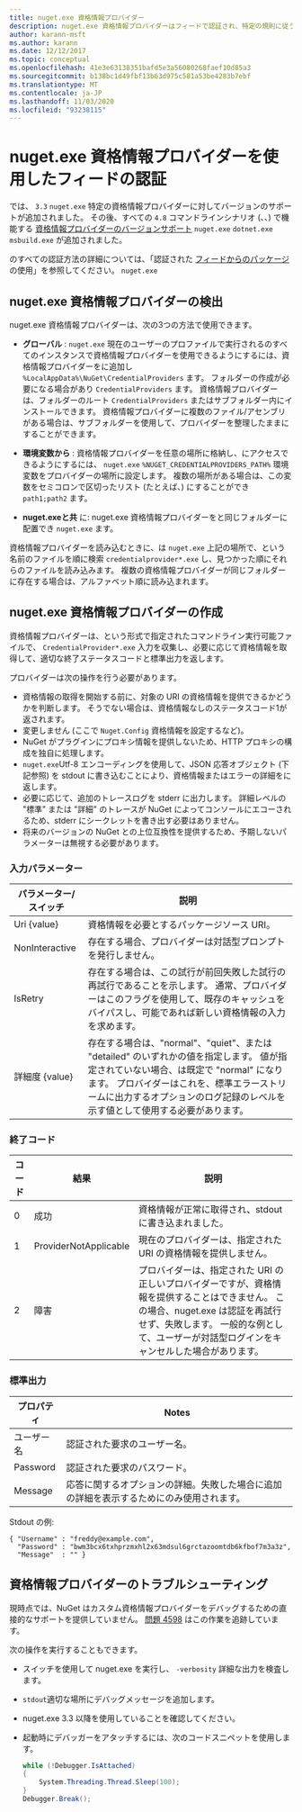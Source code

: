 ```yaml
---
title: nuget.exe 資格情報プロバイダー
description: nuget.exe 資格情報プロバイダーはフィードで認証され、特定の規則に従うコマンドライン実行可能ファイルとして実装されます。
author: karann-msft
ms.author: karann
ms.date: 12/12/2017
ms.topic: conceptual
ms.openlocfilehash: 41e3e63138351bafd5e3a56080268faef10d85a3
ms.sourcegitcommit: b138bc1d49fbf13b63d975c581a53be4283b7ebf
ms.translationtype: MT
ms.contentlocale: ja-JP
ms.lasthandoff: 11/03/2020
ms.locfileid: "93238115"
---
```

# <a name="authenticating-feeds-with-nugetexe-credential-providers"></a>nuget.exe 資格情報プロバイダーを使用したフィードの認証

では、 `3.3` `nuget.exe` 特定の資格情報プロバイダーに対してバージョンのサポートが追加されました。 その後、すべての `4.8` コマンドラインシナリオ (、、) で機能する [資格情報プロバイダーのバージョンサポート](NuGet-Cross-Platform-Authentication-Plugin.md) `nuget.exe` `dotnet.exe` `msbuild.exe` が追加されました。

のすべての認証方法の詳細については、「認証された [フィードからのパッケージ](../../consume-packages/consuming-packages-authenticated-feeds.md#nugetexe) の使用」を参照してください。 `nuget.exe`

## <a name="nugetexe-credential-provider-discovery"></a>nuget.exe 資格情報プロバイダーの検出

nuget.exe 資格情報プロバイダーは、次の3つの方法で使用できます。

- **グローバル** : `nuget.exe` 現在のユーザーのプロファイルで実行されるのすべてのインスタンスで資格情報プロバイダーを使用できるようにするには、資格情報プロバイダーをに追加し `%LocalAppData%\NuGet\CredentialProviders` ます。 フォルダーの作成が必要になる場合があり `CredentialProviders` ます。 資格情報プロバイダーは、フォルダーのルート `CredentialProviders`  またはサブフォルダー内にインストールできます。 資格情報プロバイダーに複数のファイル/アセンブリがある場合は、サブフォルダーを使用して、プロバイダーを整理したままにすることができます。

- **環境変数から** : 資格情報プロバイダーを任意の場所に格納し、にアクセスできるようにするには、 `nuget.exe` `%NUGET_CREDENTIALPROVIDERS_PATH%` 環境変数をプロバイダーの場所に設定します。 複数の場所がある場合は、この変数をセミコロンで区切ったリスト (たとえば、) にすることができ `path1;path2` ます。

- **nuget.exeと共** に: nuget.exe 資格情報プロバイダーをと同じフォルダーに配置でき `nuget.exe` ます。

資格情報プロバイダーを読み込むときに、は `nuget.exe` 上記の場所で、という名前のファイルを順に検索 `credentialprovider*.exe` し、見つかった順にそれらのファイルを読み込みます。 複数の資格情報プロバイダーが同じフォルダーに存在する場合は、アルファベット順に読み込まれます。

## <a name="creating-a-nugetexe-credential-provider"></a>nuget.exe 資格情報プロバイダーの作成

資格情報プロバイダーは、という形式で指定されたコマンドライン実行可能ファイルで、 `CredentialProvider*.exe` 入力を収集し、必要に応じて資格情報を取得して、適切な終了ステータスコードと標準出力を返します。

プロバイダーは次の操作を行う必要があります。

- 資格情報の取得を開始する前に、対象の URI の資格情報を提供できるかどうかを判断します。 そうでない場合は、資格情報なしのステータスコード1が返されます。
- 変更しません (ここで `Nuget.Config` 資格情報を設定するなど)。
- NuGet がプラグインにプロキシ情報を提供しないため、HTTP プロキシの構成を独自に処理します。
- `nuget.exe`Utf-8 エンコーディングを使用して、JSON 応答オブジェクト (下記参照) を stdout に書き込むことにより、資格情報またはエラーの詳細をに返します。
- 必要に応じて、追加のトレースログを stderr に出力します。 詳細レベルの "標準" または "詳細" のトレースが NuGet によってコンソールにエコーされるため、stderr にシークレットを書き出す必要はありません。
- 将来のバージョンの NuGet との上位互換性を提供するため、予期しないパラメーターは無視する必要があります。

### <a name="input-parameters"></a>入力パラメーター

| パラメーター/スイッチ |説明|
|----------------|-----------|
| Uri {value} | 資格情報を必要とするパッケージソース URI。|
| NonInteractive | 存在する場合、プロバイダーは対話型プロンプトを発行しません。 |
| IsRetry | 存在する場合は、この試行が前回失敗した試行の再試行であることを示します。 通常、プロバイダーはこのフラグを使用して、既存のキャッシュをバイパスし、可能であれば新しい資格情報の入力を求めます。|
| 詳細度 {value} | 存在する場合は、"normal"、"quiet"、または "detailed" のいずれかの値を指定します。 値が指定されていない場合、は既定で "normal" になります。 プロバイダーはこれを、標準エラーストリームに出力するオプションのログ記録のレベルを示す値として使用する必要があります。 |

### <a name="exit-codes"></a>終了コード

| コード |結果 | 説明 |
|----------------|-----------|-----------|
| 0 | 成功 | 資格情報が正常に取得され、stdout に書き込まれました。|
| 1 | ProviderNotApplicable | 現在のプロバイダーは、指定された URI の資格情報を提供しません。|
| 2 | 障害 | プロバイダーは、指定された URI の正しいプロバイダーですが、資格情報を提供することはできません。 この場合、nuget.exe は認証を再試行せず、失敗します。 一般的な例として、ユーザーが対話型ログインをキャンセルした場合があります。 |

### <a name="standard-output"></a>標準出力

| プロパティ |Notes|
|----------------|-----------|
| ユーザー名 | 認証された要求のユーザー名。|
| Password | 認証された要求のパスワード。|
| Message | 応答に関するオプションの詳細。失敗した場合に追加の詳細を表示するためにのみ使用されます。 |

Stdout の例:

    { "Username" : "freddy@example.com",
      "Password" : "bwm3bcx6txhprzmxhl2x63mdsul6grctazoomtdb6kfbof7m3a3z",
      "Message"  : "" }

## <a name="troubleshooting-a-credential-provider"></a>資格情報プロバイダーのトラブルシューティング

現時点では、NuGet はカスタム資格情報プロバイダーをデバッグするための直接的なサポートを提供していません。 [問題 4598](https://github.com/NuGet/Home/issues/4598) はこの作業を追跡しています。

次の操作を実行することもできます。

- スイッチを使用して nuget.exe を実行し、 `-verbosity` 詳細な出力を検査します。
- `stdout`適切な場所にデバッグメッセージを追加します。
- nuget.exe 3.3 以降を使用していることを確認してください。
- 起動時にデバッガーをアタッチするには、次のコードスニペットを使用します。

    ```cs
    while (!Debugger.IsAttached)
    {
        System.Threading.Thread.Sleep(100);
    }
    Debugger.Break();
    ```
